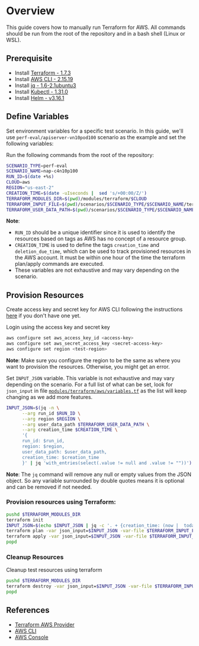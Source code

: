 # Overview

This guide covers how to manually run Terraform for AWS. All commands should be run from the root of the repository and in a bash shell (Linux or WSL).

## Prerequisite

* Install [Terraform - 1.7.3](https://developer.hashicorp.com/terraform/tutorials/azure-get-started/install-cli)
* Install [AWS CLI - 2.15.19](https://docs.aws.amazon.com/cli/latest/userguide/install-cliv2-linux.html)
* Install [jq - 1.6-2.1ubuntu3](https://stedolan.github.io/jq/download/)
* Install [Kubectl - 1.31.0](https://kubernetes.io/docs/tasks/tools/install-kubectl-linux/)
* Install [Helm - v3.16.1](https://helm.sh/docs/intro/install/)

## Define Variables

Set environment variables for a specific test scenario. In this guide, we'll use `perf-eval/apiserver-vn10pod100` scenario as the example and set the following variables:

Run the following commands from the root of the repository:
```bash
SCENARIO_TYPE=perf-eval
SCENARIO_NAME=nap-c4n10p100
RUN_ID=$(date +%s)
CLOUD=aws
REGION="us-east-2"
CREATION_TIME=$(date -uIseconds |  sed 's/+00:00/Z/')
TERRAFORM_MODULES_DIR=$(pwd)/modules/terraform/$CLOUD
TERRAFORM_INPUT_FILE=$(pwd)/scenarios/$SCENARIO_TYPE/$SCENARIO_NAME/terraform-inputs/${CLOUD}.tfvars
TERRAFORM_USER_DATA_PATH=$(pwd)/scenarios/$SCENARIO_TYPE/$SCENARIO_NAME/scripts/user_data
```

**Note**:

* `RUN_ID` should be a unique identifier since it is used to identify the resources based on tags as AWS has no concept of a resource group.
* `CREATION_TIME` is used to define the tags `creation_time` and `deletion_due_time`, which can be used to track provisioned resources in the AWS account. It must be within one hour of the time the terraform plan/apply commands are executed.
* These variables are not exhaustive and may vary depending on the scenario.

## Provision Resources

Create access key and secret key for AWS CLI following the instructions [here](https://docs.aws.amazon.com/IAM/latest/UserGuide/id_credentials_access-keys.html#Using_CreateAccessKey) if you don't have one yet.

Login using the access key and secret key

```bash
aws configure set aws_access_key_id <access-key>
aws configure set aws_secret_access_key <secret-access-key>
aws configure set region <test-region>
```

**Note**: Make sure you configure the region to be the same as where you want to provision the resources. Otherwise, you might get an error.

Set `INPUT_JSON` variable. This variable is not exhaustive and may vary depending on the scenario. For a full list of what can be set, look for `json_input` in file [`modules/terraform/aws/variables.tf`](../../../modules/terraform/aws/variables.tf) as the list will keep changing as we add more features.

```bash
INPUT_JSON=$(jq -n \
      --arg run_id $RUN_ID \
      --arg region $REGION \
      --arg user_data_path $TERRAFORM_USER_DATA_PATH \
      --arg creation_time $CREATION_TIME \
      '{
      run_id: $run_id,
      region: $region,
      user_data_path: $user_data_path,
      creation_time: $creation_time
      }' | jq 'with_entries(select(.value != null and .value != ""))')
```
**Note**: The `jq` command will remove any null or empty values from the JSON object. So any variable surrounded by double quotes means it is optional and can be removed if not needed.

### Provision resources using Terraform:
```bash
pushd $TERRAFORM_MODULES_DIR
terraform init
INPUT_JSON=$(echo $INPUT_JSON | jq -c '. + {creation_time: (now |  todateiso8601)}')
terraform plan -var json_input=$INPUT_JSON -var-file $TERRAFORM_INPUT_FILE
terraform apply -var json_input=$INPUT_JSON -var-file $TERRAFORM_INPUT_FILE
popd
```

### Cleanup Resources
Cleanup test resources using terraform
```bash 
pushd $TERRAFORM_MODULES_DIR
terraform destroy -var json_input=$INPUT_JSON -var-file $TERRAFORM_INPUT_FILE
popd
```

## References

* [Terraform AWS Provider](https://www.terraform.io/docs/providers/aws/index.html)
* [AWS CLI](https://docs.aws.amazon.com/cli/latest/)
* [AWS Console](https://aws.amazon.com/console/)
